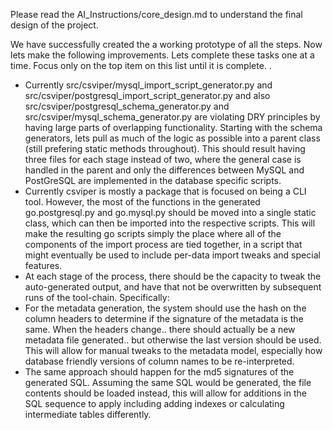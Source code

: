 

Please read the AI_Instructions/core_design.md to understand the final design of the project. 

We have successfully created the a working prototype of all the steps. Now lets make the following improvements.
Lets complete these tasks one at a time. Focus only on the top item on this list until it is complete. .

* Currently src/csviper/mysql_import_script_generator.py and src/csviper/postgresql_import_script_generator.py and also src/csviper/postgresql_schema_generator.py and src/csviper/mysql_schema_generator.py are violating DRY principles by having large parts of overlapping functionality. Starting with the schema generators, lets pull as much of the logic as possible into a parent class (still prefering static methods throughout). This should result having three files for each stage instead of two, where the general case is handled in the parent and only the differences between MySQL and PostGreSQL are implemented in the database specific scripts.
* Currently csviper is mostly a package that is focused on being a CLI tool. However, the most of the functions in the generated go.postgresql.py and go.mysql.py should be moved into a single static class, which can then be imported into the respective scripts. This will make the resulting go scripts simply the place where all of the components of the import process are tied together, in a script that might eventually be used to include per-data import tweaks and special features.
* At each stage of the process, there should be the capacity to tweak the auto-generated output, and have that not be overwritten by subsequent runs of the tool-chain. Specifically:
* For the metadata generation, the system should use the hash on the column headers to determine if the signature of the metadata is the same. When the headers change.. there should actually be a new metadata file generated.. but otherwise the last version should be used. This will allow for manual tweaks to the metadata model, especially how database friendly versions of column names to be re-interpreted.
* The same approach should happen for the md5 signatures of the generated SQL. Assuming the same SQL would be generated, the file contents should be loaded instead, this will allow for additions in the SQL sequence to apply including adding indexes or calculating intermediate tables differently.  


